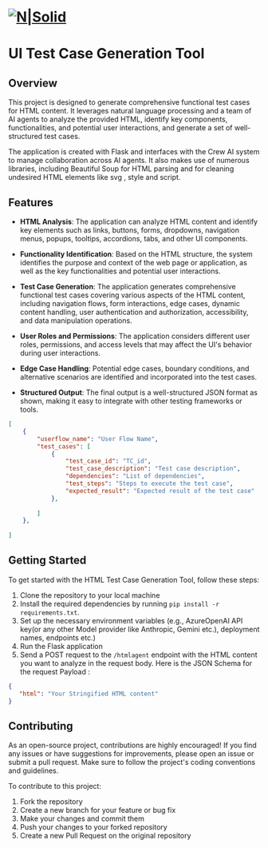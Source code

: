 # [![N|Solid](https://static.wixstatic.com/media/8490f3_c39f7a1fe2684c5181ac6b59efc252b0~mv2.png/v1/fill/w_89,h_90,al_c,lg_1,q_85,enc_auto/8490f3_c39f7a1fe2684c5181ac6b59efc252b0~mv2.png)](https://www.devzery.com/) 

# UI Test Case Generation Tool

## Overview
This project is designed to generate comprehensive functional test cases for HTML content. It leverages natural language processing and a team of AI agents to analyze the provided HTML, identify key components, functionalities, and potential user interactions, and generate a set of well-structured test cases.

The application is created with Flask and interfaces with the Crew AI system to manage collaboration across AI agents. It also makes use of numerous libraries, including Beautiful Soup for HTML parsing and for cleaning undesired HTML elements like svg , style and script.

## Features

- **HTML Analysis**: The application can analyze HTML content and identify key elements such as links, buttons, forms, dropdowns, navigation menus, popups, tooltips, accordions, tabs, and other UI components.

- **Functionality Identification**: Based on the HTML structure, the system identifies the purpose and context of the web page or application, as well as the key functionalities and potential user interactions.

- **Test Case Generation**: The application generates comprehensive functional test cases covering various aspects of the HTML content, including navigation flows, form interactions, edge cases, dynamic content handling, user authentication and authorization, accessibility, and data manipulation operations.

- **User Roles and Permissions**:  The application considers different user roles, permissions, and access levels that may affect the UI's behavior during user interactions.

- **Edge Case Handling**: Potential edge cases, boundary conditions, and alternative scenarios are identified and incorporated into the test cases.

- **Structured Output**: The final output is a well-structured JSON format as shown, making it easy to integrate with other testing frameworks or tools.

```json
[
    {
        "userflow_name": "User Flow Name",
        "test_cases": [
            {
                "test_case_id": "TC_id",
                "test_case_description": "Test case description",
                "dependencies": "List of dependencies",
                "test_steps": "Steps to execute the test case",
                "expected_result": "Expected result of the test case"
            },
            
        ]
    },
    
]
```




## Getting Started

To get started with the HTML Test Case Generation Tool, follow these steps:

1. Clone the repository to your local machine
2. Install the required dependencies by running `pip install -r requirements.txt`.
3. Set up the necessary environment variables (e.g., AzureOpenAI API key(or any other Model provider like Anthropic, Gemini etc.), deployment names, endpoints etc.)
4. Run the Flask application 
5. Send a POST request to the `/htmlagent` endpoint with the HTML content you want to analyze in the request body. Here is the JSON Schema for the request Payload :

 ```json
 {
    "html": "Your Stringified HTML content"
 }
 ```

## Contributing

As an open-source project, contributions are highly encouraged! If you find any issues or have suggestions for improvements, please open an issue or submit a pull request. Make sure to follow the project's coding conventions and guidelines.

To contribute to this project:

1. Fork the repository
2. Create a new branch for your feature or bug fix
3. Make your changes and commit them
4. Push your changes to your forked repository
5. Create a new Pull Request on the original repository


